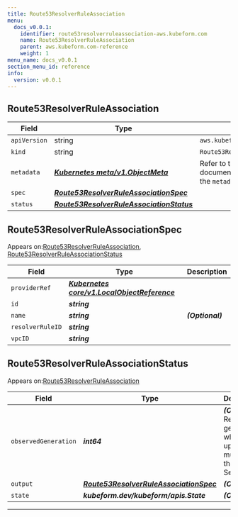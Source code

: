 ```yaml
---
title: Route53ResolverRuleAssociation
menu:
  docs_v0.0.1:
    identifier: route53resolverruleassociation-aws.kubeform.com
    name: Route53ResolverRuleAssociation
    parent: aws.kubeform.com-reference
    weight: 1
menu_name: docs_v0.0.1
section_menu_id: reference
info:
  version: v0.0.1
---
```


## Route53ResolverRuleAssociation
| Field | Type | Description |
| ------ | ----- | ----------- |
| `apiVersion` | string | `aws.kubeform.com/v1alpha1` |
|    `kind` | string | `Route53ResolverRuleAssociation` |
| `metadata` | ***[Kubernetes meta/v1.ObjectMeta](https://kubernetes.io/docs/reference/generated/kubernetes-api/v1.13/#objectmeta-v1-meta)***|Refer to the Kubernetes API documentation for the fields of the `metadata` field.|
| `spec` | ***[Route53ResolverRuleAssociationSpec](#route53resolverruleassociationspec)***||
| `status` | ***[Route53ResolverRuleAssociationStatus](#route53resolverruleassociationstatus)***||
## Route53ResolverRuleAssociationSpec

Appears on:[Route53ResolverRuleAssociation](#route53resolverruleassociation), [Route53ResolverRuleAssociationStatus](#route53resolverruleassociationstatus)

| Field | Type | Description |
| ------ | ----- | ----------- |
| `providerRef` | ***[Kubernetes core/v1.LocalObjectReference](https://kubernetes.io/docs/reference/generated/kubernetes-api/v1.13/#localobjectreference-v1-core)***||
| `id` | ***string***||
| `name` | ***string***| ***(Optional)*** |
| `resolverRuleID` | ***string***||
| `vpcID` | ***string***||
## Route53ResolverRuleAssociationStatus

Appears on:[Route53ResolverRuleAssociation](#route53resolverruleassociation)

| Field | Type | Description |
| ------ | ----- | ----------- |
| `observedGeneration` | ***int64***| ***(Optional)*** Resource generation, which is updated on mutation by the API Server.|
| `output` | ***[Route53ResolverRuleAssociationSpec](#route53resolverruleassociationspec)***| ***(Optional)*** |
| `state` | ***kubeform.dev/kubeform/apis.State***| ***(Optional)*** |
---
